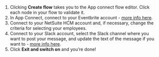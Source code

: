1. Clicking **Create flow** takes you to the App connect flow editor. Click each node in your flow to validate it. 
1. In App Connect, connect to your Eventbrite account - [more info here](https://developer.ibm.com/integration/docs/app-connect/how-to-guides-for-apps/use-ibm-app-connect-eventbrite/). 
1. Connect to your NetSuite HCM account and, if necessary, change the criteria for selecting your employees. 
1. Connect to your Slack account, select the Slack channel where you want to post your message, and update the text of the message if you want to - [more info here](https://developer.ibm.com/integration/docs/app-connect/how-to-guides-for-apps/use-ibm-app-connect-slack/). 
1. Click **Exit and switch on** and you’re done!
